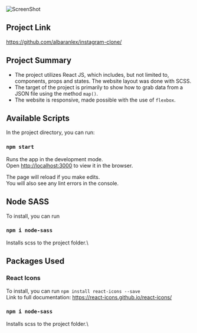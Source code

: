![ScreenShot](./src/img/screenshots/screenshot-01.gif)

## Project Link

<https://github.com/albaranlex/instagram-clone/>

## Project Summary

- The project utilizes React JS, which includes, but not limited to, components, props and states. The website layout was done with SCSS.
- The target of the project is primarily to show how to grab data from a JSON file using the method `map()`.
- The website is responsive, made possible with the use of `flexbox`.

## Available Scripts

In the project directory, you can run:

### `npm start`

Runs the app in the development mode.\
Open [http://localhost:3000](http://localhost:3000) to view it in the browser.

The page will reload if you make edits.\
You will also see any lint errors in the console.

## Node SASS

To install, you can run

### `npm i node-sass`

Installs scss to the project folder.\

## Packages Used

### React Icons

To install, you can run `npm install react-icons --save`\
Link to full documentation: <https://react-icons.github.io/react-icons/>

### `npm i node-sass`

Installs scss to the project folder.\
